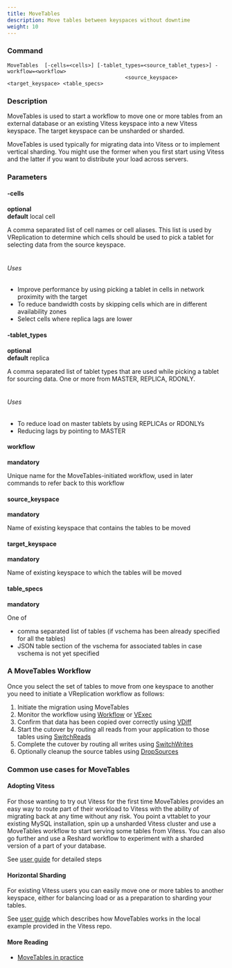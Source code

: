 ```yaml
---
title: MoveTables
description: Move tables between keyspaces without downtime
weight: 10
---
```


### Command

```
MoveTables  [-cells=<cells>] [-tablet_types=<source_tablet_types>] -workflow=<workflow>
                                      <source_keyspace> <target_keyspace> <table_specs>
```

### Description

MoveTables is used to start a workflow to move one or more tables from an external database or an existing Vitess keyspace into a new Vitess keyspace. 
The target keyspace can be unsharded or sharded.

MoveTables is used typically for migrating data into Vitess or to implement vertical sharding. You might use the former when you
first start using Vitess and the latter if you want to distribute your load across servers.

### Parameters

#### -cells 
**optional**\
**default** local cell

<div class="cmd">
A comma separated list of cell names or cell aliases. This list is used by VReplication to determine which
cells should be used to pick a tablet for selecting data from the source keyspace.<br><br>

###### Uses

* Improve performance by using picking a tablet in cells in network proximity with the target
* To reduce bandwidth costs by skipping cells which are in different availability zones
* Select cells where replica lags are lower
</div>

#### -tablet_types
**optional**\
**default** replica

<div class="cmd">
A comma separated list of tablet types that are used while picking a tablet for sourcing data.
One or more from MASTER, REPLICA, RDONLY.<br><br>

###### Uses

* To reduce load on master tablets by using REPLICAs or RDONLYs
* Reducing lags by pointing to MASTER
</div>

#### workflow
**mandatory**
<div class="cmd">
Unique name for the MoveTables-initiated workflow, used in later commands to refer back to this workflow
</div>

#### source_keyspace
**mandatory**
<div class="cmd">
Name of existing keyspace that contains the tables to be moved
</div>

#### target_keyspace
**mandatory**
<div class="cmd">
Name of existing keyspace to which the tables will be moved
</div>

#### table_specs
**mandatory**
<div class="cmd">
One of

* comma separated list of tables (if vschema has been already specified for all the tables)
* JSON table section of the vschema for associated tables in case vschema is not yet specified
</div>

### A MoveTables Workflow

Once you select the set of tables to move from one keyspace to another you need to initiate a VReplication workflow as follows:

1. Initiate the migration using MoveTables
2. Monitor the workflow using [Workflow](../workflow) or [VExec](../vexec)
3. Confirm that data has been copied over correctly using [VDiff](../vdiff)
4. Start the cutover by routing all reads from your application to those tables using [SwitchReads](../switchreads)
5. Complete the cutover by routing all writes using [SwitchWrites](../switchwrites)
6. Optionally cleanup the source tables using [DropSources](../dropsources)


### Common use cases for MoveTables

#### Adopting Vitess

For those wanting to try out Vitess for the first time MoveTables provides an easy way to route part of their workload
to Vitess with the ability of migrating back at any time without any risk. You point a vttablet to your existing MySQL installation, 
spin up a unsharded Vitess cluster and use a MoveTables workflow to start serving some tables from Vitess. You can also go
further and use a Reshard workflow to experiment with a sharded version of a part of your database.

See [user guide](../../../../user-guides/configuration-advanced/unmanaged-tablet/#move-legacytable-to-the-commerce-keyspace) for detailed steps

#### Horizontal Sharding

For existing Vitess users you can easily move one or more tables to another keyspace, either for balancing load or
as a preparation to sharding your tables.

See [user guide](../../../../user-guides/migration/move-tables/) which describes how MoveTables works in the local example provided
in the Vitess repo.

#### More Reading

* [MoveTables in practice](../../../../concepts/move-tables/)



